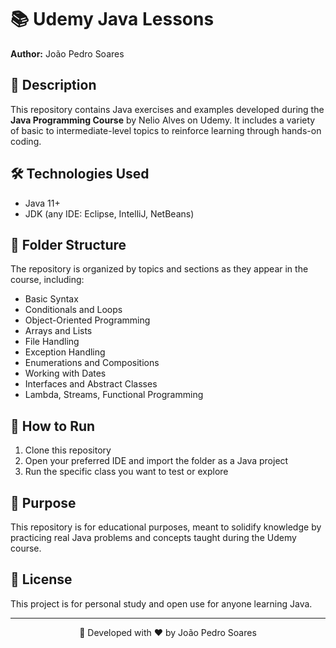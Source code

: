 
</head>
<body>
  <h1>📚 Udemy Java Lessons</h1>
  <p><strong>Author:</strong> João Pedro Soares</p>

  <h2>📌 Description</h2>
  <p>This repository contains Java exercises and examples developed during the <strong>Java Programming Course</strong> by Nelio Alves on Udemy. It includes a variety of basic to intermediate-level topics to reinforce learning through hands-on coding.</p>

  <h2>🛠️ Technologies Used</h2>
  <ul>
    <li>Java 11+</li>
    <li>JDK (any IDE: Eclipse, IntelliJ, NetBeans)</li>
  </ul>

  <h2>📂 Folder Structure</h2>
  <p>The repository is organized by topics and sections as they appear in the course, including:</p>
  <ul>
    <li>Basic Syntax</li>
    <li>Conditionals and Loops</li>
    <li>Object-Oriented Programming</li>
    <li>Arrays and Lists</li>
    <li>File Handling</li>
    <li>Exception Handling</li>
    <li>Enumerations and Compositions</li>
    <li>Working with Dates</li>
    <li>Interfaces and Abstract Classes</li>
    <li>Lambda, Streams, Functional Programming</li>
  </ul>

  <h2>🚀 How to Run</h2>
  <ol>
    <li>Clone this repository</li>
    <li>Open your preferred IDE and import the folder as a Java project</li>
    <li>Run the specific class you want to test or explore</li>
  </ol>

  <h2>🎯 Purpose</h2>
  <p>This repository is for educational purposes, meant to solidify knowledge by practicing real Java problems and concepts taught during the Udemy course.</p>

  <h2>📄 License</h2>
  <p>This project is for personal study and open use for anyone learning Java.</p>

  <hr>
  <p align="center">📘 Developed with ❤️ by João Pedro Soares</p>
</body>
</html>
